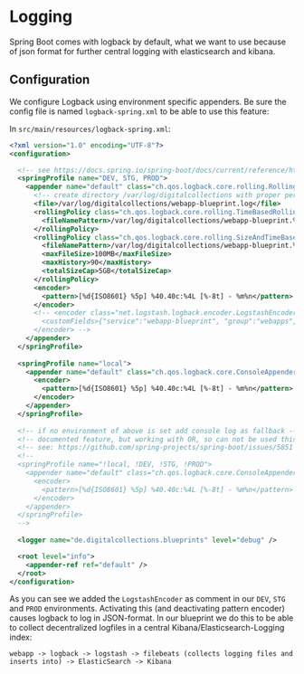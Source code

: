 # Logging

Spring Boot comes with logback by default, what we want to use because of json format for further central logging with elasticsearch and kibana.

## Configuration

We configure Logback using environment specific appenders. Be sure the config file is named `logback-spring.xml` to be able to use this feature:

In `src/main/resources/logback-spring.xml`:

```xml
<?xml version="1.0" encoding="UTF-8"?>
<configuration>

  <!-- see https://docs.spring.io/spring-boot/docs/current/reference/html/boot-features-logging.html#_profile_specific_configuration -->
  <springProfile name="DEV, STG, PROD">
    <appender name="default" class="ch.qos.logback.core.rolling.RollingFileAppender">
      <!-- create directory /var/log/digitalcollections with proper permissions... -->
      <file>/var/log/digitalcollections/webapp-blueprint.log</file>
      <rollingPolicy class="ch.qos.logback.core.rolling.TimeBasedRollingPolicy">
        <fileNamePattern>/var/log/digitalcollections/webapp-blueprint.%d{yyyy-MM-dd}.log</fileNamePattern>
      </rollingPolicy>
      <rollingPolicy class="ch.qos.logback.core.rolling.SizeAndTimeBasedRollingPolicy">
        <fileNamePattern>/var/log/digitalcollections/webapp-blueprint.%d{yyyy-MM}.%i.log.gz</fileNamePattern>
        <maxFileSize>100MB</maxFileSize>
        <maxHistory>90</maxHistory>
        <totalSizeCap>5GB</totalSizeCap>
      </rollingPolicy>
      <encoder>
        <pattern>[%d{ISO8601} %5p] %40.40c:%4L [%-8t] - %m%n</pattern>
      </encoder>
      <!-- <encoder class="net.logstash.logback.encoder.LogstashEncoder">
        <customFields>{"service":"webapp-blueprint", "group":"webapps", "instance":"${instance.name:-default}"}</customFields>
      </encoder> -->
    </appender>
  </springProfile>
  
  <springProfile name="local">
    <appender name="default" class="ch.qos.logback.core.ConsoleAppender">
      <encoder>
        <pattern>[%d{ISO8601} %5p] %40.40c:%4L [%-8t] - %m%n</pattern>
      </encoder>
    </appender>
  </springProfile>
  
  <!-- if no environment of above is set add console log as fallback -->
  <!-- documented feature, but working with OR, so can not be used this way! -->
  <!-- see: https://github.com/spring-projects/spring-boot/issues/5851 -->
  <!--
  <springProfile name="!local, !DEV, !STG, !PROD">
    <appender name="default" class="ch.qos.logback.core.ConsoleAppender">
      <encoder>
        <pattern>[%d{ISO8601} %5p] %40.40c:%4L [%-8t] - %m%n</pattern>
      </encoder>
    </appender>
  </springProfile>
  -->
    
  <logger name="de.digitalcollections.blueprints" level="debug" />

  <root level="info">
    <appender-ref ref="default" />
  </root>
</configuration>
```

As you can see we added the `LogstashEncoder` as comment in our `DEV`, `STG` and `PROD` environments. Activating this (and deactivating pattern encoder) causes logback to log in JSON-format. In our blueprint we do this to be able to collect decentralized logfiles in a central Kibana/Elasticsearch-Logging index:

```
webapp -> logback -> logstash -> filebeats (collects logging files and inserts into) -> ElasticSearch -> Kibana
```
